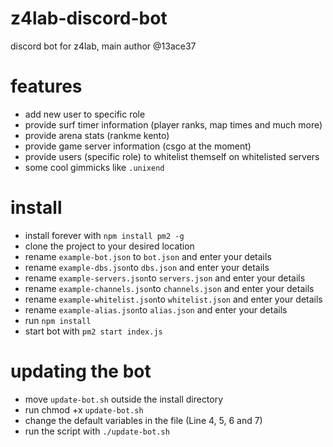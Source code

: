 # z4lab-discord-bot
discord bot for z4lab, main author @13ace37

# features
- add new user to specific role
- provide surf timer information (player ranks, map times and much more)
- provide arena stats (rankme kento)
- provide game server information (csgo at the moment)
- provide users (specific role) to whitelist themself on whitelisted servers
- some cool gimmicks like `.unixend`

# install
- install forever with `npm install pm2 -g`
- clone the project to your desired location
- rename `example-bot.json` to `bot.json` and enter your details
- rename `example-dbs.json`to `dbs.json` and enter your details
- rename `example-servers.json`to `servers.json` and enter your details
- rename `example-channels.json`to `channels.json` and enter your details
- rename `example-whitelist.json`to `whitelist.json` and enter your details
- rename `example-alias.json`to `alias.json` and enter your details
- run `npm install`
- start bot with `pm2 start index.js`

# updating the bot
- move `update-bot.sh` outside the install directory
- run chmod +x `update-bot.sh`
- change the default variables in the file (Line 4, 5, 6 and 7)
- run the script with `./update-bot.sh`
